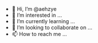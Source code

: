 - 👋 Hi, I’m @aehzye
- 👀 I’m interested in ...
- 🌱 I’m currently learning ...
- 💞️ I’m looking to collaborate on ...
- 📫 How to reach me ...

<!---
aehzye/aehzye is a ✨ special ✨ repository because its `README.md` (this file) appears on your GitHub profile.
You can click the Preview link to take a look at your changes.
--->
